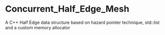 # Concurrent_Half_Edge_Mesh
A C++ Half Edge data structure based on hazard pointer technique, std::list and a custom memory allocator

